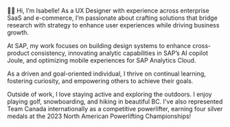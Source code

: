 <!-- – 👋 Hi, I’m @isabellelouie
- 👀 I’m interested in ...
- 🌱 I’m currently learning ...
- 💞️ I’m looking to collaborate on ...
- 📫 How to reach me ...
- 😄 Pronouns: ...
- ⚡ Fun fact: ...

isabellelouie/isabellelouie is a ✨ special ✨ repository because its `README.md` (this file) appears on your GitHub profile.
You can click the Preview link to take a look at your changes.
--->


👋🏻 Hi, I’m Isabelle! As a UX Designer with experience across enterprise SaaS and e-commerce, I’m passionate about crafting solutions that bridge research with strategy to enhance user experiences while driving business growth.

At SAP, my work focuses on building design systems to enhance cross-product consistency, innovating analytic capabilities in SAP’s AI copilot Joule, and optimizing mobile experiences for SAP Analytics Cloud.

As a driven and goal-oriented individual, I thrive on continual learning, fostering curiosity, and empowering others to achieve their goals.

Outside of work, I love staying active and exploring the outdoors. I enjoy playing golf, snowboarding, and hiking in beautiful BC. I've also represented Team Canada internationally as a competitive powerlifter, earning four silver medals at the 2023 North American Powerlifting Championships!
